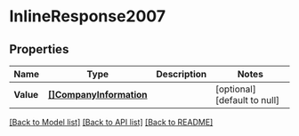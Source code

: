 # InlineResponse2007

## Properties
Name | Type | Description | Notes
------------ | ------------- | ------------- | -------------
**Value** | [**[]CompanyInformation**](companyInformation.md) |  | [optional] [default to null]

[[Back to Model list]](../README.md#documentation-for-models) [[Back to API list]](../README.md#documentation-for-api-endpoints) [[Back to README]](../README.md)

